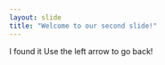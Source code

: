 ```yaml
---
layout: slide
title: "Welcome to our second slide!"
---
```

I found it
Use the left arrow to go back!
